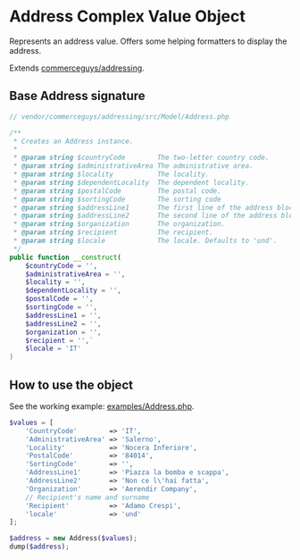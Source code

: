 Address Complex Value Object
============================

Represents an address value. Offers some helping formatters to display the address.

Extends [commerceguys/addressing](https://github.com/commerceguys/addressing).

## Base Address signature

```php
// vendor/commerceguys/addressing/src/Model/Address.php

/**
 * Creates an Address instance.
 *
 * @param string $countryCode        The two-letter country code.
 * @param string $administrativeArea The administrative area.
 * @param string $locality           The locality.
 * @param string $dependentLocality  The dependent locality.
 * @param string $postalCode         The postal code.
 * @param string $sortingCode        The sorting code
 * @param string $addressLine1       The first line of the address block.
 * @param string $addressLine2       The second line of the address block.
 * @param string $organization       The organization.
 * @param string $recipient          The recipient.
 * @param string $locale             The locale. Defaults to 'und'.
 */
public function __construct(
    $countryCode = '',
    $administrativeArea = '',
    $locality = '',
    $dependentLocality = '',
    $postalCode = '',
    $sortingCode = '',
    $addressLine1 = '',
    $addressLine2 = '',
    $organization = '',
    $recipient = '',`
    $locale = 'IT'
)
```

## How to use the object

See the working example: [examples/Address.php](examples/Address.php).

```php
$values = [
    'CountryCode'        => 'IT',
    'AdministrativeArea' => 'Salerno',
    'Locality'           => 'Nocera Inferiore',
    'PostalCode'         => '84014',
    'SortingCode'        => '',
    'AddressLine1'       => 'Piazza la bomba e scappa',
    'AddressLine2'       => 'Non ce l\'hai fatta',
    'Organization'       => 'Aerendir Company',
    // Recipient's name and surname
    'Recipient'          => 'Adamo Crespi',
    'locale'             => 'und'
];

$address = new Address($values);
dump($address);
```
